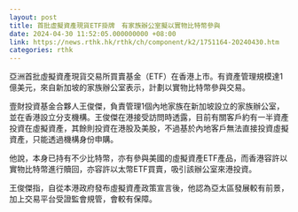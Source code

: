 ```yaml
---
layout: post
title: 首批虛擬資產現貨ETF掛牌　有家族辦公室擬以實物比特幣參與
date: 2024-04-30 11:52:05.000000000 +08:00
link: https://news.rthk.hk/rthk/ch/component/k2/1751164-20240430.htm
categories: rthk
---
```


亞洲首批虛擬資產現貨交易所買賣基金（ETF）在香港上市。有資產管理規模達1億美元，來自新加坡的家族辦公室表示，計劃以實物比特幣參與交易。

壹財投資基金合夥人王俊傑，負責管理1個內地家族在新加坡設立的家族辦公室，並在香港設立分支機構。王俊傑在港接受訪問時透露，目前有關客戶約有一半資產投資在虛擬資產，其餘則投資在港股及美股，不過基於內地客戶無法直接投資虛擬資產，只能透過機構身份申購。

他說，本身已持有不少比特幣，亦有參與美國的虛擬資產ETF產品，而香港容許以實物比特幣進行贖回，亦容許以太幣ETF買賣，吸引該辦公室來港投資。

王俊傑指，自從本港政府發布虛擬資產政策宣言後，他認為亞太區發展較有前景，加上交易平台受證監會規管，會較有保障。
